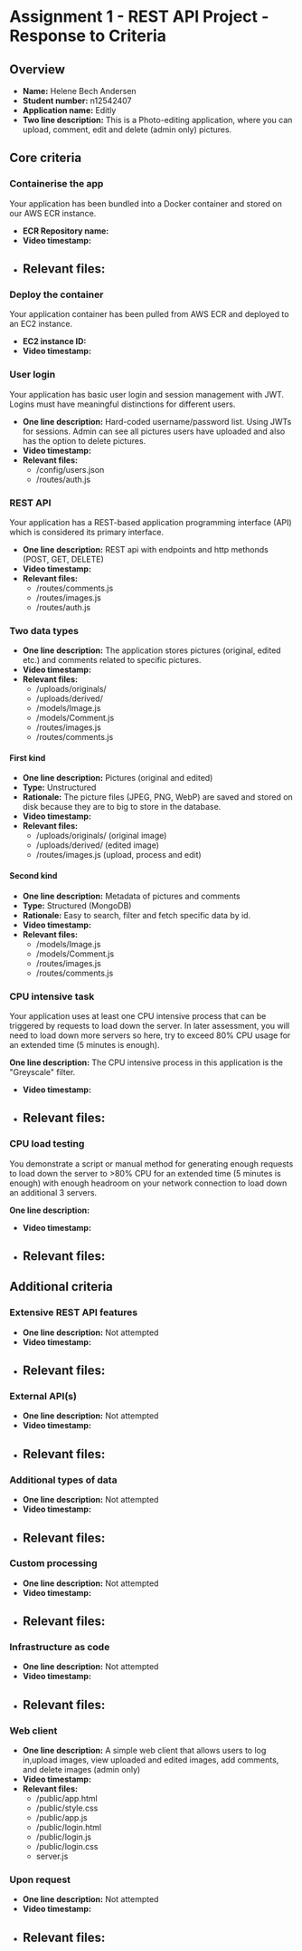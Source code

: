 Assignment 1 - REST API Project - Response to Criteria
================================================

Overview
------------------------------------------------

- **Name:** Helene Bech Andersen
- **Student number:** n12542407
- **Application name:** Editly
- **Two line description:** This is a Photo-editing application, where you can upload, comment, edit and delete (admin only) pictures.  


Core criteria
------------------------------------------------

### Containerise the app

Your application has been bundled into a Docker container and stored on our AWS ECR instance.

- **ECR Repository name:**
- **Video timestamp:**
- **Relevant files:**
    - 

### Deploy the container

Your application container has been pulled from AWS ECR and deployed to an EC2 instance.

- **EC2 instance ID:**
- **Video timestamp:**

### User login

Your application has basic user login and session management with JWT. Logins must have meaningful distinctions for different users.

- **One line description:** Hard-coded username/password list. Using JWTs for sessions. Admin can see all pictures users have uploaded and also has the option to delete pictures.
- **Video timestamp:**
- **Relevant files:**
    - /config/users.json
    - /routes/auth.js

### REST API

Your application has a REST-based application programming interface (API) which is considered its primary interface. 

- **One line description:** REST api with endpoints and http methonds (POST, GET, DELETE)
- **Video timestamp:**
- **Relevant files:**
    - /routes/comments.js
    - /routes/images.js
    - /routes/auth.js

### Two data types

- **One line description:** The application stores pictures (original, edited etc.) and comments related to specific pictures. 
- **Video timestamp:**
- **Relevant files:**
    - /uploads/originals/
    - /uploads/derived/ 
    - /models/Image.js
    - /models/Comment.js
    - /routes/images.js
    - /routes/comments.js

#### First kind

- **One line description:** Pictures (original and edited)
- **Type:** Unstructured 
- **Rationale:** The picture files (JPEG, PNG, WebP) are saved and stored on disk because they are to big to store in the database. 
- **Video timestamp:**
- **Relevant files:**
    - /uploads/originals/ (original image)
    - /uploads/derived/ (edited image)
    - /routes/images.js (upload, process and edit)


#### Second kind

- **One line description:** Metadata of pictures and comments
- **Type:** Structured (MongoDB)
- **Rationale:** Easy to search, filter and fetch specific data by id.
- **Video timestamp:**
- **Relevant files:**
    - /models/Image.js
    - /models/Comment.js
    - /routes/images.js
    - /routes/comments.js

### CPU intensive task

Your application uses at least one CPU intensive process that can be triggered by requests to load down the server. In later assessment, you will need to load down more servers so here, try to exceed 80% CPU usage for an extended time (5 minutes is enough).

 **One line description:** The CPU intensive process in this application is the "Greyscale" filter. 
- **Video timestamp:** 
- **Relevant files:**
    - 

### CPU load testing

You demonstrate a script or manual method for generating enough requests to load down the server to >80% CPU for an extended time (5 minutes is enough) with enough headroom on your network connection to load down an additional 3 servers.

 **One line description:**
- **Video timestamp:** 
- **Relevant files:**
    - 

Additional criteria
------------------------------------------------

### Extensive REST API features

- **One line description:** Not attempted
- **Video timestamp:**
- **Relevant files:**
    - 

### External API(s)

- **One line description:** Not attempted
- **Video timestamp:**
- **Relevant files:**
    - 

### Additional types of data

- **One line description:** Not attempted
- **Video timestamp:**
- **Relevant files:**
    - 

### Custom processing

- **One line description:** Not attempted
- **Video timestamp:**
- **Relevant files:**
    - 

### Infrastructure as code

- **One line description:** Not attempted
- **Video timestamp:**
- **Relevant files:**
    - 

### Web client

- **One line description:** A simple web client that allows users to log in,upload images, view uploaded and edited images, add comments, and delete images (admin only)
- **Video timestamp:**
- **Relevant files:**
    - /public/app.html
    - /public/style.css
    - /public/app.js
    - /public/login.html
    - /public/login.js
    - /public/login.css
    - server.js

### Upon request

- **One line description:** Not attempted
- **Video timestamp:**
- **Relevant files:**
    - 
